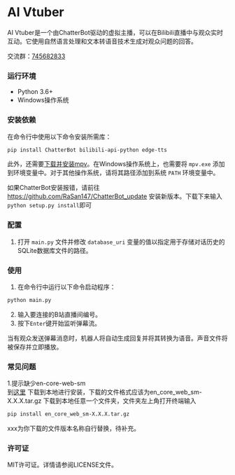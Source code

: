 # AI Vtuber

AI Vtuber是一个由ChatterBot驱动的虚拟主播，可以在Bilibili直播中与观众实时互动。它使用自然语言处理和文本转语音技术生成对观众问题的回答。

交流群：[745682833](https://jq.qq.com/?_wv=1027&k=IO1usMMj)

### 运行环境
- Python 3.6+
- Windows操作系统

### 安装依赖
在命令行中使用以下命令安装所需库：
```bash
pip install ChatterBot bilibili-api-python edge-tts
```
此外，还需要[下载并安装mpv](https://mpv.io/installation/)。在Windows操作系统上，也需要将 `mpv.exe` 添加到环境变量中。对于其他操作系统，请将其路径添加到系统 `PATH` 环境变量中。

如果ChatterBot安装报错，请前往 https://github.com/RaSan147/ChatterBot_update 安装新版本。下载下来输入`python setup.py install`即可

### 配置
1. 打开 `main.py` 文件并修改 `database_uri` 变量的值以指定用于存储对话历史的SQLite数据库文件的路径。

### 使用
1. 在命令行中运行以下命令启动程序：
```bash
python main.py
```
2. 输入要连接的B站直播间编号。
3. 按下`Enter`键开始监听弹幕流。

当有观众发送弹幕消息时，机器人将自动生成回复并将其转换为语音。声音文件将被保存并立即播放。

### 常见问题
1.提示缺少en-core-web-sm  
到[这里](https://github.com/explosion/spacy-models/releases?q=en_core_web_sm&expanded=true/) 下载到本地进行安装，下载的文件格式应该为en_core_web_sm-X.X.X.tar.gz
下载到本地任意一个文件夹，文件夹左上角打开终端输入
```bash
pip install en_core_web_sm-X.X.X.tar.gz
```
xxx为你下载的文件版本名称自行替换，待补充。

### 许可证
MIT许可证。详情请参阅LICENSE文件。
